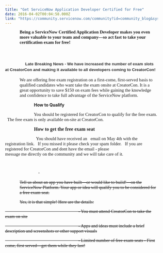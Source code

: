 ```yaml
---
title: "Get ServiceNow Application Developer Certified for Free"
date: 2016-04-02T00:04:58.000Z
link: "https://community.servicenow.com/community?id=community_blog&sys_id=66edaee9dbd0dbc01dcaf3231f9619f1"
---
```

<p style="margin-left: .5in;"><span style="font-size: 11.0pt; font-family: Calibri;"><strong>Being a ServiceNow Certified Application Developer makes you even more valuable to your team and company—so act fast to take your certification exam for free! </strong></span></p><p></p><h1>           <span style="font-size: 10pt;"> <span style="font-family: 'comic sans ms', sans-serif;"><strong style="color: #303030;">Late Breaking News - We have increased the number of exam slots at CreatorCon and making it available to all developers coming to CreatorCon! </strong></span></span></h1><p></p><p style="margin-left: .5in;"><span style="font-size: 11.0pt; font-family: Calibri;">We are offering free exam registration on a first-come, first-served basis to qualified candidates who want take the exam onsite at CreatorCon. It is a great opportunity to save $150 on exam fees while gaining the knowledge and confidence to take full advantage of the ServiceNow platform.</span></p><p></p><p></p><p><span style="font-size: 11.0pt; font-family: Calibri;">                           </span><strong> How to Qualify</strong></p><p><span style="font-size: 11.0pt; font-family: Calibri;">                           You should be registered for CreatorCon to qualify for the free exam.   The free exam is only available on-site at CreatorCon.</span></p><p></p><p><span style="font-size: 11.0pt; font-family: Calibri;">                           <strong style="font-size: 12pt;"> How to get the free exam seat</strong></span></p><p><span style="font-size: 11.0pt; font-family: Calibri;">                             You should have received an   email on May 4th with the registration link.   If you missed it please check your spam folder.   If you are registered for CreatorCon and dont have the email - please                               message me directly on the community and we will take care of it.</span></p><p><span style="font-size: 11.0pt; font-family: Calibri;">                           </span></p><p><span style="font-size: 11.0pt; font-family: Calibri;">                               <span style="text-decoration: line-through;">   </span></span></p><p style="margin-left: .5in;"><span style="text-decoration: line-through; font-size: 11.0pt; font-family: Calibri;">Tell us about an app you have built—or would like to build!—on the ServiceNow Platform. Your app or idea will qualify you to be considered for a free exam seat. </span></p><p style="margin-left: .5in;"><span style="text-decoration: line-through; font-size: 11.0pt; font-family: Calibri;">Yes, it is that simple! Here are the details:</span></p><p></p><p><span style="text-decoration: line-through; font-size: 11.0pt; font-family: Calibri;">                                                                   - You must attend CreatorCon to take the exam on site</span></p><p><span style="text-decoration: line-through; font-size: 11.0pt; font-family: Calibri;">                                                                   - Apps and ideas must include a brief description and screenshots or other support visuals</span></p><p><span style="text-decoration: line-through; font-size: 11.0pt; font-family: Calibri;">                                                                   - Limited number of free exam seats - First come, first served—get them while they last!</span></p>